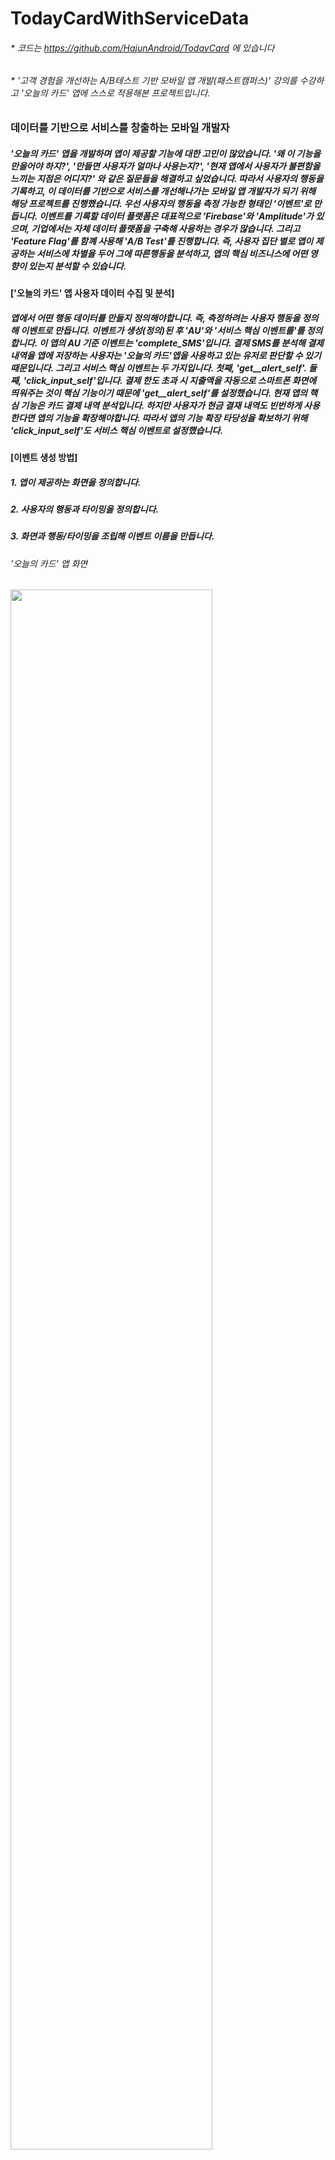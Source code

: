 # TodayCardWithServiceData
###### * 코드는 https://github.com/HajunAndroid/TodayCard 에 있습니다
###### * '고객 경험을 개선하는 A/B테스트 기반 모바일 앱 개발(패스트캠퍼스)' 강의를 수강하고 '오늘의 카드' 앱에 스스로 적용해본 프로젝트입니다.
### 데이터를 기반으로 서비스를 창출하는 모바일 개발자
##### '오늘의 카드' 앱을 개발하며 앱이 제공할 기능에 대한 고민이 많았습니다. '왜 이 기능을 만을어야 하지?', '만들면 사용자가 얼마나 사용는지?', '현재 앱에서 사용자가 불편함을 느끼는 지점은 어디지?' 와 같은 질문들을 해결하고 싶었습니다. 따라서 사용자의 행동을 기록하고, 이 데이터를 기반으로 서비스를 개선해나가는 모바일 앱 개발자가 되기 위해 해당 프로젝트를 진행했습니다. 우선 사용자의 행동을 측정 가능한 형태인 '이벤트'로 만듭니다. 이벤트를 기록할 데이터 플랫폼은 대표적으로 'Firebase'와 'Amplitude'가 있으며, 기업에서는 자체 데이터 플랫폼을 구축해 사용하는 경우가 많습니다. 그리고 'Feature Flag'를 함꼐 사용해 'A/B Test'를 진행합니다. 즉, 사용자 집단 별로 앱이 제공하는 서비스에 차별을 두어 그에 따른행동을 분석하고, 앱의 핵심 비즈니스에 어떤 영향이 있는지 분석할 수 있습니다.

#### ['오늘의 카드' 앱 사용자 데이터 수집 및 분석]
##### 앱에서 어떤 행동 데이터를 만들지 정의해야합니다. 즉, 측정하려는 사용자 행동을 정의해 이벤트로 만듭니다. 이벤트가 생성(정의)된 후 'AU'와 '서비스 핵심 이벤트를'를 정의합니다. 이 앱의 AU 기준 이벤트는 'complete_SMS'입니다. 결제 SMS를 분석해 결제 내역을 앱에 저장하는 사용자는 '오늘의 카드'앱을 사용하고 있는 유저로 판단할 수 있기 때문입니다. 그리고 서비스 핵심 이벤트는 두 가지입니다. 첫째, 'get__alert_self'. 둘째, 'click_input_self'입니다. 결제 한도 초과 시 지출액을 자동으로 스마트폰 화면에 띄워주는 것이 핵심 기능이기 때문에 'get__alert_self'를 설정했습니다. 현재 앱의 핵심 기능은 카드 결제 내역 분석입니다. 하지만 사용자가 현금 결재 내역도 빈번하게 사용한다면 앱의 기능을 확장해야합니다. 따라서 앱의 기능 확장 타당성을 확보하기 위해 'click_input_self'도 서비스 핵심 이벤트로 설정했습니다.

#### [이벤트 생성 방법]
##### 1. 앱이 제공하는 화면을 정의합니다.
##### 2. 사용자의 행동과 타이밍을 정의합니다.
##### 3. 화면과 행동/타이밍을 조립해 이벤트 이름을 만듭니다.

###### '오늘의 카드' 앱 화면
<img src="https://user-images.githubusercontent.com/87768226/153696656-59a38a86-f233-4aa5-9135-cc5bc88dc7c3.JPG" width="80%" height="80%">

<img src="https://user-images.githubusercontent.com/87768226/153696811-30be39a8-f122-4d09-a777-d4262232ed0c.JPG" width="93%" height="93%">

###### '오늘의 카드' 행동 정의
<img src="https://user-images.githubusercontent.com/87768226/153696659-2121a6dd-b72b-4375-8cc9-2342fc710d75.JPG" width="11%" height="11%">

###### '오늘의 카드' 이벤트 정의
<img src="https://user-images.githubusercontent.com/87768226/153705234-8bd1bdfe-054a-4dac-941b-e4ea9570b3ce.JPG" width="41%" height="41%">

#### [코드 삽입]
<img src="https://user-images.githubusercontent.com/87768226/153705236-86e69912-83c2-48cd-aad2-cf5f9f087a5d.JPG" width="60%" height="60%">

###### 코드 삽입 예시
<img src="https://user-images.githubusercontent.com/87768226/153705432-77ea6767-41e3-48f8-b467-63cf0de7b431.JPG" width="67%" height="67%">

#### [데이터 수집]

###### Amplitude
<img src="https://user-images.githubusercontent.com/87768226/153705837-fc42427e-e03e-40f3-9875-2bc3d0e9a89a.JPG" width="67%" height="67%">

###### 위와 같이 지속적인 데이터 수집 후, '오늘의 카드'앱의 AU를 분석하고 서비스의 핵심 기능이 얼마나 사용되는지 분석할 수 있습니다. 또한 '현금 결제 내역 제공'처럼 앱 기능 확장의 타당성을 뒷 받침할 근거를 마련할 수 있습니다.

